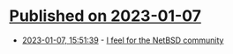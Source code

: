 # [Published on 2023-01-07](index.md)

* [2023-01-07, 15:51:39](https://lobste.rs/s/a2oq9h/i_feel_for_netbsd_community) - [I feel for the NetBSD community](https://rubenerd.com/i-feel-for-the-netbsd-community/)
